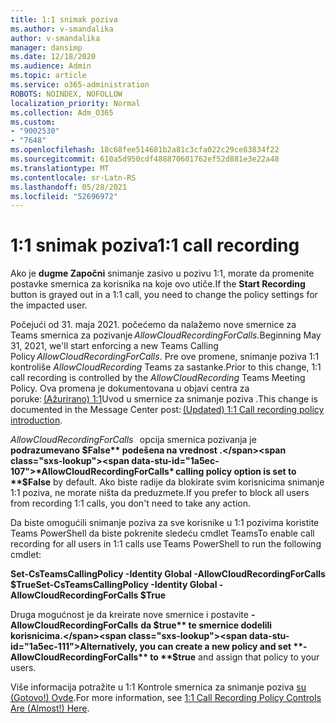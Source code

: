 ```yaml
---
title: 1:1 snimak poziva
ms.author: v-smandalika
author: v-smandalika
manager: dansimp
ms.date: 12/18/2020
ms.audience: Admin
ms.topic: article
ms.service: o365-administration
ROBOTS: NOINDEX, NOFOLLOW
localization_priority: Normal
ms.collection: Adm_O365
ms.custom:
- "9002530"
- "7648"
ms.openlocfilehash: 18c68fee514681b2a81c3cfa022c29ce83834f22
ms.sourcegitcommit: 610a5d950cdf488870601762ef52d881e3e22a48
ms.translationtype: MT
ms.contentlocale: sr-Latn-RS
ms.lasthandoff: 05/28/2021
ms.locfileid: "52696972"
---
```

# <a name="11-call-recording"></a><span data-ttu-id="1a5ec-102">1:1 snimak poziva</span><span class="sxs-lookup"><span data-stu-id="1a5ec-102">1:1 call recording</span></span>

<span data-ttu-id="1a5ec-103">Ako je **dugme Započni** snimanje zasivo u pozivu 1:1, morate da promenite postavke smernica za korisnika na koje ovo utiče.</span><span class="sxs-lookup"><span data-stu-id="1a5ec-103">If the **Start Recording** button is grayed out in a 1:1 call, you need to change the policy settings for the impacted user.</span></span>   

<span data-ttu-id="1a5ec-104">Počejući od 31. maja 2021. počećemo da nalažemo nove smernice za Teams smernica za pozivanje *AllowCloudRecordingForCalls.*</span><span class="sxs-lookup"><span data-stu-id="1a5ec-104">Beginning May 31, 2021, we'll start enforcing a new Teams Calling Policy *AllowCloudRecordingForCalls*.</span></span> <span data-ttu-id="1a5ec-105">Pre ove promene, snimanje poziva 1:1 kontroliše *AllowCloudRecording* Teams za sastanke.</span><span class="sxs-lookup"><span data-stu-id="1a5ec-105">Prior to this change, 1:1 call recording is controlled by the *AllowCloudRecording* Teams Meeting Policy.</span></span> <span data-ttu-id="1a5ec-106">Ova promena je dokumentovana u objavi centra za poruke: [(Ažurirano) 1:1](https://portal.microsoft.com/Adminportal/Home?ref=MessageCenter/:/messages/MC238796)Uvod u smernice za snimanje poziva .</span><span class="sxs-lookup"><span data-stu-id="1a5ec-106">This change is documented in the Message Center post: [(Updated) 1:1 Call recording policy introduction](https://portal.microsoft.com/Adminportal/Home?ref=MessageCenter/:/messages/MC238796).</span></span>  

<span data-ttu-id="1a5ec-107">*AllowCloudRecordingForCalls*   opcija smernica pozivanja je **podrazumevano $False** podešena na vrednost .</span><span class="sxs-lookup"><span data-stu-id="1a5ec-107">*AllowCloudRecordingForCalls* calling policy option is set to **$False** by default.</span></span> <span data-ttu-id="1a5ec-108">Ako biste radije da blokirate svim korisnicima snimanje 1:1 poziva, ne morate ništa da preduzmete.</span><span class="sxs-lookup"><span data-stu-id="1a5ec-108">If you prefer to block all users from recording 1:1 calls, you don't need to take any action.</span></span>  

<span data-ttu-id="1a5ec-109">Da biste omogućili snimanje poziva za sve korisnike u 1:1 pozivima koristite Teams PowerShell da biste pokrenite sledeću cmdlet Teams</span><span class="sxs-lookup"><span data-stu-id="1a5ec-109">To enable call recording for all users in 1:1 calls use Teams PowerShell to run the following cmdlet:</span></span> 

<span data-ttu-id="1a5ec-110">**Set-CsTeamsCallingPolicy -Identity Global -AllowCloudRecordingForCalls $True**</span><span class="sxs-lookup"><span data-stu-id="1a5ec-110">**Set-CsTeamsCallingPolicy -Identity Global -AllowCloudRecordingForCalls $True**</span></span> 

<span data-ttu-id="1a5ec-111">Druga mogućnost je da kreirate nove smernice i postavite **-AllowCloudRecordingForCalls** **da $true** te smernice dodelili korisnicima.</span><span class="sxs-lookup"><span data-stu-id="1a5ec-111">Alternatively, you can create a new policy and set **-AllowCloudRecordingForCalls** to **$true** and assign that policy to your users.</span></span> 

<span data-ttu-id="1a5ec-112">Više informacija potražite u 1:1 Kontrole smernica za snimanje poziva [su (Gotovo!) Ovde](https://techcommunity.microsoft.com/t5/microsoft-teams-support/1-1-call-recording-policy-controls-are-almost-here/ba-p/2217668).</span><span class="sxs-lookup"><span data-stu-id="1a5ec-112">For more information, see [1:1 Call Recording Policy Controls Are (Almost!) Here](https://techcommunity.microsoft.com/t5/microsoft-teams-support/1-1-call-recording-policy-controls-are-almost-here/ba-p/2217668).</span></span>
